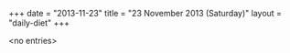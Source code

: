 +++
date = "2013-11-23"
title = "23 November 2013 (Saturday)"
layout = "daily-diet"
+++

\<no entries\>
